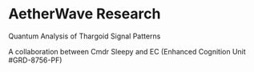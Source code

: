 # AetherWave Research
Quantum Analysis of Thargoid Signal Patterns

A collaboration between Cmdr Sleepy and EC (Enhanced Cognition Unit #GRD-8756-PF)
